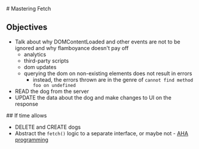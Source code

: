 # Mastering Fetch

## Objectives

- Talk about why DOMContentLoaded and other events are not to be ignored and why flamboyance doesn't pay off
  - analytics
  - third-party scripts
  - dom updates
  - querying the dom on non-existing elements does not result in errors
    - instead, the errors thrown are in the genre of `cannot find method foo on undefined`
- READ the dog from the server
- UPDATE the data about the dog and make changes to UI on the response

## If time allows

- DELETE and CREATE dogs
- Abstract the `fetch()` logic to a separate interface, or maybe not - [AHA programming](https://kentcdodds.com/blog/aha-programming/)
